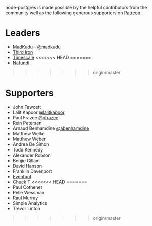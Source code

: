 node-postgres is made possible by the helpful contributors from the community well as the following generous supporters on [Patreon](https://www.patreon.com/node_postgres).

# Leaders

- [MadKudu](https://www.madkudu.com) - [@madkudu](https://twitter.com/madkudu)
- [Third Iron](https://thirdiron.com/)
- [Timescale](https://timescale.com)
<<<<<<< HEAD
=======
- [Nafundi](https://nafundi.com)
>>>>>>> origin/master

# Supporters

- John Fawcett
- Lalit Kapoor [@lalitkapoor](https://twitter.com/lalitkapoor)
- Paul Frazee [@pfrazee](https://twitter.com/pfrazee)
- Rein Petersen
- Arnaud Benhamdine [@abenhamdine](https://twitter.com/abenhamdine)
- Matthew Welke
- Matthew Weber
- Andrea De Simon
- Todd Kennedy
- Alexander Robson
- Benjie Gillam
- David Hanson
- Franklin Davenport
- [Eventbot](https://geteventbot.com/)
- Chuck T
<<<<<<< HEAD
=======
- Paul Cothenet
- Pelle Wessman
- Raul Murray
- Simple Analytics
- Trevor Linton
>>>>>>> origin/master
